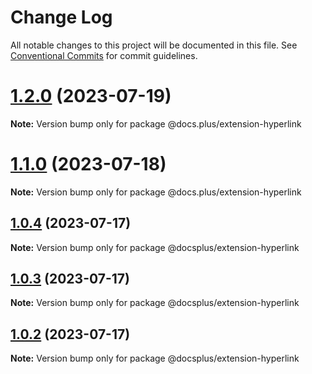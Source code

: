 # Change Log

All notable changes to this project will be documented in this file.
See [Conventional Commits](https://conventionalcommits.org) for commit guidelines.

# [1.2.0](https://github.com/HMarzban/extension-hyperlink/compare/v1.0.4...v1.2.0) (2023-07-19)

**Note:** Version bump only for package @docs.plus/extension-hyperlink





# [1.1.0](https://github.com/HMarzban/extension-hyperlink/compare/v1.0.4...v1.1.0) (2023-07-18)

**Note:** Version bump only for package @docs.plus/extension-hyperlink





## [1.0.4](https://github.com/HMarzban/extension-hyperlink/compare/v1.0.1...v1.0.4) (2023-07-17)

**Note:** Version bump only for package @docsplus/extension-hyperlink





## [1.0.3](https://github.com/HMarzban/extension-hyperlink/compare/v1.0.1...v1.0.3) (2023-07-17)

**Note:** Version bump only for package @docsplus/extension-hyperlink





## [1.0.2](https://github.com/HMarzban/extension-hyperlink/compare/v1.0.1...v1.0.2) (2023-07-17)

**Note:** Version bump only for package @docsplus/extension-hyperlink
